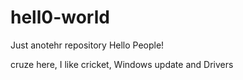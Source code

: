 # hell0-world
Just anotehr repository
Hello People!

cruze here, I like cricket, Windows update and Drivers
